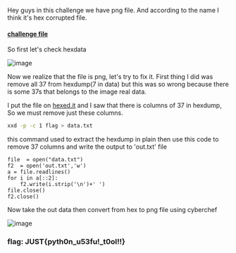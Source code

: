Hey guys in this challenge we have png file.
And according to the name I think it's hex corrupted file.
#### <a href='https://github.com/endline01/CTF-Writeups/blob/main/Write%20UPs/JUST-CTF/Warmup/FIX/flag'>challenge file
</a>

So first let's check hexdata 


![image](https://user-images.githubusercontent.com/95076839/221692920-117980dc-9574-439a-bdc5-1d2c02afe64a.png)

Now we realize that the file is png, let's try to fix it. First thing I did was remove all 37 from hexdump(7 in data) but this was so wrong because there is some 37s
that belongs to the image real data.

I put the file on <a href='https://hexed.it/'>hexed.it</a> and I saw that there is columns of 37 in hexdump, So we must remove just these columns.

```bash
xxd -p -c 1 flag > data.txt
```
this command used to extract the hexdump in plain then use this code to remove 37 columns and write the output to 'out.txt' file

```python3
file  = open("data.txt")
f2  = open('out.txt','w')
a = file.readlines()
for i in a[::2]:
	f2.write(i.strip('\n')+' ')
file.close()
f2.close()
```

Now take the out data then convert from hex to png file using cyberchef

![image](https://user-images.githubusercontent.com/95076839/221697573-c0ac7225-6081-4f68-846e-841c999fa76a.png)

### flag: JUST{pyth0n_u53fu!_t0ol!!}
